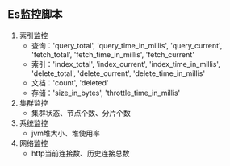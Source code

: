## Es监控脚本
1. 索引监控
    * 查询：'query_total', 'query_time_in_millis', 'query_current', 'fetch_total', 'fetch_time_in_millis', 'fetch_current'
    * 索引：'index_total', 'index_current', 'index_time_in_millis', 'delete_total', 'delete_current', 'delete_time_in_millis'
    * 文档：'count', 'deleted'
    * 存储：'size_in_bytes', 'throttle_time_in_millis'
2. 集群监控
    * 集群状态、节点个数、分片个数
3. 系统监控
    * jvm堆大小、堆使用率
4.  网络监控
    * http当前连接数、历史连接总数
